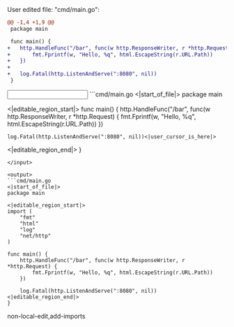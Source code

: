 <events>
User edited file: "cmd/main.go":

```diff
@@ -1,4 +1,9 @@
 package main

 func main() {
+	http.HandleFunc("/bar", func(w http.ResponseWriter, r *http.Request) {
+		fmt.Fprintf(w, "Hello, %q", html.EscapeString(r.URL.Path))
+	})
+
+	log.Fatal(http.ListenAndServe(":8080", nil))
 }
```
</events>

<input>
```cmd/main.go
<|start_of_file|>
package main

<|editable_region_start|>
func main() {
	http.HandleFunc("/bar", func(w http.ResponseWriter, r *http.Request) {
		fmt.Fprintf(w, "Hello, %q", html.EscapeString(r.URL.Path))
	})

	log.Fatal(http.ListenAndServe(":8080", nil))<|user_cursor_is_here|>
<|editable_region_end|>
}
```
</input>

<output>
```cmd/main.go
<|start_of_file|>
package main

<|editable_region_start|>
import (
	"fmt"
	"html"
	"log"
	"net/http"
)

func main() {
	http.HandleFunc("/bar", func(w http.ResponseWriter, r *http.Request) {
		fmt.Fprintf(w, "Hello, %q", html.EscapeString(r.URL.Path))
	})

	log.Fatal(http.ListenAndServe(":8080", nil))
<|editable_region_end|>
}
```
</output>

<labels>
non-local-edit,add-imports
</labels>
